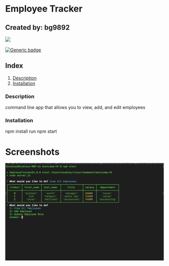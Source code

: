 # Employee Tracker
## Created by: bg9892

<img src="https://avatars3.githubusercontent.com/u/22581609?v=4" height="150px" />

[![Generic badge](https://img.shields.io/badge/Contact_at-<email_not_provided>-<COLOR>.svg)](https://shields.io/)
## Index
1. [Description](#description)
2. [Installation](#installation)
<a name="description"></a>
### Description
command line app that allows you to view, add, and edit employees
<a name="installation"></a>
### Installation
npm install
run npm start

# Screenshots
![Index](Assets/screenshot.png)



